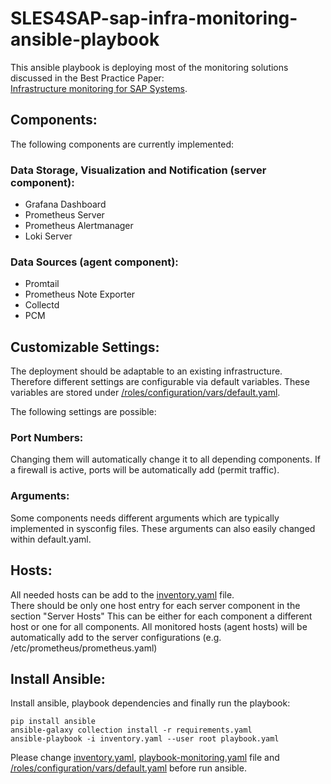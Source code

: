# SLES4SAP-sap-infra-monitoring-ansible-playbook

 This ansible playbook is deploying most of the monitoring solutions discussed in the Best Practice Paper:<br>
 [Infrastructure monitoring for SAP Systems](https://documentation.suse.com/sbp/sap-15/html/SBP-SLES4SAP-sap-infra-monitoring/index.html).
 

 ## Components:
 The following components are currently implemented:   

### Data Storage, Visualization and Notification (server component):
* Grafana Dashboard
* Prometheus Server
* Prometheus Alertmanager
* Loki Server

### Data Sources (agent component):
* Promtail 
* Prometheus Note Exporter
* Collectd
* PCM


## Customizable Settings:
The deployment should be adaptable to an existing infrastructure. Therefore different settings are configurable via default variables. 
These variables are stored under [/roles/configuration/vars/default.yaml](roles/configuration/vars/default.yaml).

The following settings are possible:

### Port Numbers:
Changing them will automatically change it to all depending components. 
If a firewall is active, ports will be automatically add (permit traffic).

### Arguments:
Some components needs different arguments which are typically implemented in sysconfig files.
These arguments can also easily changed within default.yaml. 

## Hosts:
All needed hosts can be add to the [inventory.yaml](inventory.yaml) file. <br>
There should be only one host entry for each server component in the section "Server Hosts"
This can be either for each component a different host or one for all components. 
All monitored hosts (agent hosts) will be automatically add to the server configurations (e.g. /etc/prometheus/prometheus.yaml)  


## Install Ansible:
Install ansible, playbook dependencies and finally run the playbook:

```
pip install ansible
ansible-galaxy collection install -r requirements.yaml
ansible-playbook -i inventory.yaml --user root playbook.yaml
```

Please change [inventory.yaml](inventory.yaml), [playbook-monitoring.yaml](playbook-monitoring.yaml) file and  [/roles/configuration/vars/default.yaml](roles/configuration/vars/default.yaml) before run ansible.

